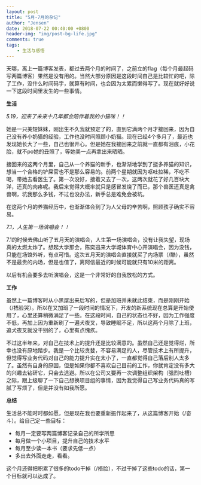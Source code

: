 ```yaml
---
layout: post
title: "5月-7月的杂记"
author: "Jensen"
date: 2018-07-22 00:40:00 +0800
header-img: "img/post-bg-life.jpg"
comments: true
tags:
    - 生活与感悟
---
```


天哪，离上一篇博客发表，都过去两个月的时间了，之前立的flag（每个月最起码写两篇博客）果然是没有用的。当然大部分原因是这段时间自己是比较忙的吧，除了工作，没什么时间码字，就算有时间，也会因为太累而懒得写了。现在就好好说一下这段时间里发生的一些事情。

**生活**

*5.19，迎来了未来十几年都会陪伴着我的小猫咪！！*

她是一只美短妹妹，刚出生不久我就预定了的，直到它满两个月才接回来，因为自己没有养小奶猫的经验，工作也没时间照顾小奶猫。现在已经4个多月了，最近也发现她长大了一些，自己也很开心。但是她在我接回来之前就一直都有泪痕，小花脸，就不po她的丑照了，等她美一点再拿出来晒晒。

接回来的这两个月里，自己从一个养猫的新手，也渐渐地学到了挺多养猫的知识，想当一个合格的铲屎官也不是那么容易的。前两个星期就因为呕吐拉稀，不吃不喝，带她去看医生了。第一次没好，接着又去了一次，这两次就花了好几百块大洋，还真的肉疼呢。我后来觉得大概率就只是感冒发烧了而已，那个兽医还真是禽兽啊，坑我那么多钱，不过也没办法，新手总是难免会被坑。

在这两个月的养猫经历中，也渐渐体会到了为人父母的辛苦啊，照顾孩子确实不容易。

*7.1，人生第一场演唱会！！*

7.1的时候去佛山听了五月天的演唱会，人生第一场演唱会，没有让我失望，现场真的太燃太炸了。想起大学那会，陈奕迅来大学城体育中心开演唱会，因为没钱，只能在场馆外听，有点可惜。这次五月天的演唱会直接就买了内场票（/酷），虽然不是最贵的内场，但是也值了，离阿信最近的时候可能就只有10米的距离。

以后有机会要多去听演唱会，这是一个非常好的自我放松的方式。


**工作**

虽然上一篇博客时从小黑屋出来后写的，但是加班并未就此结束，而是刚刚开始（/捂脸哭）。所以在又加班了一段时间的情况下，开发的新系统现在总算是开始使用了，心里还算稍微满足了一些。在这段时间，自己的状态也不好，因为工作强度不低，再加上因为重新刷了一遍犬夜叉，导致睡眠不足，所以这两个月除了上班，追犬夜叉就没干别的了，心里有点愧疚。

不过这半年来，对自己在技术上的提升还是比较满意的。虽然自己还是觉得烂，所幸也没有原地踏步。我是一个比较贪婪，不容易满足的人，尽管技术上有所提升，但觉得写业务代码对自己的能力提升实在太小了，一直都觉得自己落后别人太多了。虽然有自身的原因，但是如果你都不喜欢自己目前的工作，你就肯定没有多大的兴趣去钻研它，只会去逃避。所以在公司又要再一次调整组织架构（强烈吐槽）之际，跟上级聊了一下自己想换项目组的事情，因为我觉得自己写业务代码真的写腻了写烦了，但是并没有如我所愿。


**总结**

生活总不能时时都如愿，但是现在我也要重新振作起来了，从这篇博客开始（/奋斗）。给自己定一些目标：

- 每月一定要写两篇博客记录自己的所学所思
- 每月做一个小项目，提升自己的技术水平
- 每月至少读一本书（要求先低一点）
- 多出去外面走走，看看。

这个月还得把积累了很多的todo干掉（/捂脸），不过干掉了这些todo的话，第一个目标就可以达成了。